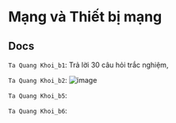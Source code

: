 # Mạng và Thiết bị mạng
## Docs

`Ta Quang Khoi_b1`: Trả lời 30 câu hỏi trắc nghiệm, 

`Ta Quang Khoi_b2`: ![image](https://user-images.githubusercontent.com/45689286/159228074-5710cbb3-c65a-4de5-96af-a0429c6227de.png)


`Ta Quang Khoi_b5`: 

`Ta Quang Khoi_b6`: 
